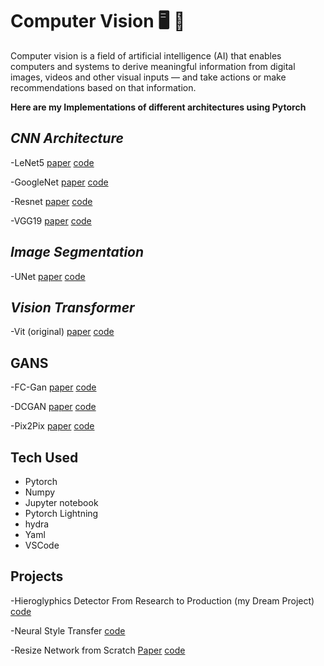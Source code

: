 
#  **Computer Vision**     🖥️ 👀

Computer vision is a field of artificial intelligence (AI) that enables computers and systems to derive meaningful information from digital images, videos and other visual inputs — and take actions or make recommendations based on that information.


**Here are my Implementations of different architectures using Pytorch**
##  ***CNN Architecture***  

-LeNet5 [paper](https://www.google.com/url?sa=t&rct=j&q=&esrc=s&source=web&cd=&cad=rja&uact=8&ved=2ahUKEwixztefmaX4AhVG57sIHQ08C7wQFnoECAMQAQ&url=http://yann.lecun.com/exdb/publis/pdf/lecun-98.pdf&usg=AOvVaw00sBiUROin1_Z1KYLBXPX6) [code](https://github.com/MoAbeds/computer-Vision/blob/main/CNN%20Architectures/LeNet5.ipynb)

-GoogleNet [paper](https://arxiv.org/abs/1409.4842) [code](https://github.com/MoAbeds/computer-Vision/blob/main/CNN%20Architectures/GoogleNet.ipynb)

-Resnet [paper](https://www.google.com/url?sa=t&rct=j&q=&esrc=s&source=web&cd=&cad=rja&uact=8&ved=2ahUKEwi_1sKnmqX4AhUoiv0HHWbRC6cQFnoECAUQAQ&url=https://arxiv.org/abs/1512.03385&usg=AOvVaw0ko2RV0WsEDskyH0kl1EHN) [code](https://github.com/MoAbeds/computer-Vision/blob/main/CNN%20Architectures/Resnet.ipynb)

-VGG19 [paper](https://www.google.com/url?sa=t&rct=j&q=&esrc=s&source=web&cd=&cad=rja&uact=8&ved=2ahUKEwjQ8N3SmqX4AhW0m_0HHQlADxAQFnoECA0QAQ&url=https://arxiv.org/abs/1409.1556&usg=AOvVaw17ak86ejVzNlyA2N-WpWmZ)  [code](https://github.com/MoAbeds/computer-Vision/blob/main/CNN%20Architectures/VGG19.ipynb)


## ***Image Segmentation***
-UNet [paper](https://arxiv.org/abs/1505.04597) [code](https://github.com/MoAbeds/computer-Vision/blob/main/Image%20Segmentation/UNet.ipynb)

## ***Vision Transformer***
-Vit (original) [paper](https://arxiv.org/abs/2010.11929) [code](https://github.com/MoAbeds/computer-Vision/blob/main/Vision%20Transformer/Vit.ipynb)
## GANS
-FC-Gan [paper](https://www.google.com/url?sa=t&rct=j&q=&esrc=s&source=web&cd=&cad=rja&uact=8&ved=2ahUKEwjosYS8nqX4AhVBi_0HHZXiBDsQFnoECAcQAQ&url=https://arxiv.org/abs/1805.01972&usg=AOvVaw0celOdbWR8q21Pt8QuquPR) [code](https://github.com/MoAbeds/computer-Vision/blob/main/GANS/FC%20Gan.ipynb)

-DCGAN [paper](https://www.google.com/url?sa=t&rct=j&q=&esrc=s&source=web&cd=&cad=rja&uact=8&ved=2ahUKEwir-63tnqX4AhU5gv0HHTwTBMEQFnoECAsQAQ&url=https://arxiv.org/abs/1511.06434&usg=AOvVaw3cICG__I8JC60Zmyo3oNZw) [code](https://github.com/MoAbeds/computer-Vision/blob/main/GANS/DCGAN.ipynb)

-Pix2Pix [paper](https://www.google.com/url?sa=t&rct=j&q=&esrc=s&source=web&cd=&cad=rja&uact=8&ved=2ahUKEwixhO-Fn6X4AhVKhP0HHVUoCgIQFnoECAkQAQ&url=https://arxiv.org/abs/1611.07004&usg=AOvVaw0SP2mmzr0bqjbgbhJ2NqFM) [code](https://github.com/MoAbeds/computer-Vision/blob/main/GANS/Pix2Pix.ipynb)


## Tech Used

 - Pytorch
 - Numpy 
 - Jupyter notebook
 - Pytorch Lightning
 - hydra
 - Yaml
 - VSCode

## Projects

-Hieroglyphics Detector From Research to Production (my Dream Project) [code](https://github.com/MoAbeds/hieroglyphics-full-app)

-Neural Style Transfer [code](https://github.com/MoAbeds/Neural-Style-Transfer-TF/blob/main/Neural_Style_Transfer_TF.ipynb)

-Resize Network from Scratch [Paper](https://arxiv.org/abs/2103.09950) [code](hhttps://github.com/MoAbeds/computer-Vision/tree/main/CNN%20Architectures/Resizer)